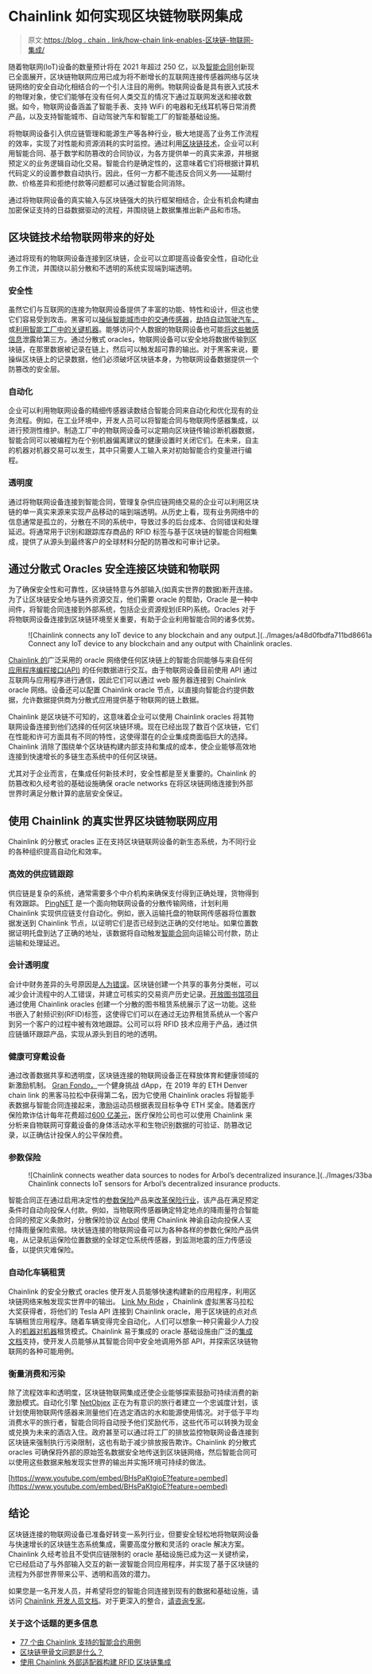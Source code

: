 # Chainlink 如何实现区块链物联网集成

> 原文:[https://blog . chain . link/how-chain link-enables-区块链-物联网-集成/](https://blog.chain.link/how-chainlink-enables-blockchain-iot-integrations/)

随着物联网(IoT)设备的数量预计将在 2021 年超过 250 亿，以及[智能合同](https://chain.link/education/smart-contracts)创新现已全面展开，区块链物联网应用已成为将不断增长的互联网连接传感器网络与区块链网络的安全自动化相结合的一个引人注目的用例。物联网设备是具有嵌入式技术的物理对象，使它们能够在没有任何人类交互的情况下通过互联网发送和接收数据。如今，物联网设备涵盖了智能手表、支持 WiFi 的电器和无线耳机等日常消费产品，以及支持智能城市、自动驾驶汽车和智能工厂的智能基础设施。

将物联网设备引入供应链管理和能源生产等各种行业，极大地提高了业务工作流程的效率，实现了对性能和资源消耗的实时监控。通过利用[区块链技术](https://blog.chain.link/what-is-a-blockchain-and-how-can-it-impact-the-world/)，企业可以利用智能合同、基于数学和防篡改的合同协议，为各方提供单一的真实来源，并根据预定义的业务逻辑自动化交易。智能合约是确定性的，这意味着它们将根据计算机代码定义的设置参数自动执行。因此，任何一方都不能违反合同义务——延期付款、价格差异和拒绝付款等问题都可以通过智能合同消除。

通过将物联网设备的真实输入与区块链强大的执行框架相结合，企业有机会构建由加密保证支持的日益数据驱动的流程，并围绕链上数据集推出新产品和市场。

## 区块链技术给物联网带来的好处

通过将现有的物联网设备连接到区块链，企业可以立即提高设备安全性，自动化业务工作流，并围绕以前分散和不透明的系统实现端到端透明。

### 安全性

虽然它们与互联网的连接为物联网设备提供了丰富的功能、特性和设计，但这也使它们容易受到攻击。黑客可以[操纵智能城市中的交通传感器](https://www.wired.com/2014/04/traffic-lights-hacking/)，[劫持自动驾驶汽车，](https://physicsworld.com/a/how-to-hack-a-self-driving-car/)或[利用智能工厂中的关键机器](https://www.trendmicro.com/vinfo/fr/security/news/internet-of-things/security-threats-and-risks-in-smart-factories)。能够访问个人数据的物联网设备也可能[将这些敏感信息](https://www.bitdefender.com/box/blog/iot-news/iot-devices-leak-data-third-parties-study-reveals/)泄露给第三方。通过分散式 oracles，物联网设备可以安全地将数据传输到区块链，在那里数据被记录在链上，然后可以触发超可靠的输出。对于黑客来说，要操纵区块链上的记录数据，他们必须破坏区块链本身，为物联网设备数据提供一个防篡改的安全层。

### 自动化

企业可以利用物联网设备的精细传感器读数结合智能合同来自动化和优化现有的业务流程。例如，在工业环境中，开发人员可以将智能合同与物联网传感器集成，以进行预测性维护。制造工厂中的物联网设备可以定期向区块链传输诊断机器数据，智能合同可以被编程为在个别机器偏离建议的健康设置时关闭它们。在未来，自主的机器对机器交易可以发生，其中只需要人工输入来对初始智能合约变量进行编程。

### 透明度

通过将物联网设备连接到智能合同，管理复杂供应链网络交易的企业可以利用区块链的单一真实来源来实现产品移动的端到端透明。从历史上看，现有业务网络中的信息通常是孤立的，分散在不同的系统中，导致过多的后台成本、合同错误和处理延迟。将通常用于识别和跟踪库存商品的 RFID 标签与基于区块链的智能合同相集成，提供了从源头到最终客户的全球材料分配的防篡改和可审计记录。

## 通过分散式 Oracles 安全连接区块链和物联网

为了确保安全性和可靠性，区块链特意与外部输入(如真实世界的数据)断开连接。为了让区块链安全地与链外资源交互，他们需要 oracle 的帮助，Oracle 是一种中间件，将智能合同连接到外部系统，包括企业资源规划(ERP)系统。Oracles 对于将物联网设备连接到区块链环境至关重要，有助于企业利用智能合同的诸多优势。

<figure id="attachment_1801" aria-describedby="caption-attachment-1801" style="width: 977px" class="wp-caption aligncenter">![Chainlink connects any IoT device to any blockchain and any output.](../Images/a48d0fbdfa711bd8661ac8059e5caea4.png)

<figcaption id="caption-attachment-1801" class="wp-caption-text">Connect any IoT device to any blockchain and any output with Chainlink oracles.</figcaption>

</figure>

[Chainlink 的](https://blog.chain.link/what-is-chainlink/)广泛采用的 oracle 网络使任何区块链上的智能合同能够与来自任何[应用程序编程接口(API)](https://blog.chain.link/understanding-how-data-and-apis-power-next-generation-economies/) 的任何数据进行交互。由于物联网设备目前使用 API 通过互联网与应用程序进行通信，因此它们可以通过 web 服务器连接到 Chainlink oracle 网络。设备还可以配置 Chainlink oracle 节点，以直接向智能合约提供数据，允许数据提供商为分散式应用提供基于物联网的链上数据。

Chainlink 是区块链不可知的，这意味着企业可以使用 Chainlink oracles 将其物联网设备连接到他们选择的任何区块链环境。现在已经出现了数百个区块链，它们在性能和许可方面具有不同的特性，这使得潜在的企业集成商面临巨大的选择。Chainlink 消除了围绕单个区块链构建内部支持和集成的成本，使企业能够高效地连接到快速增长的多链生态系统中的任何区块链。

尤其对于企业而言，在集成任何新技术时，安全性都是至关重要的。Chainlink 的防篡改和久经考验的基础设施确保 oracle networks 在将区块链网络连接到外部世界时满足分散计算的底层安全保证。

## 使用 Chainlink 的真实世界区块链物联网应用

Chainlink 的分散式 oracles 正在支持区块链联网设备的新生态系统，为不同行业的各种组织提高自动化和效率。

### 高效的供应链跟踪

供应链是复杂的系统，通常需要多个中介机构来确保支付得到正确处理，货物得到有效跟踪。 [PingNET](https://medium.com/@pingnet/ping-to-integrate-chainlink-oracles-to-provide-iot-data-to-smart-contracts-2fd9d5a1abe2) 是一个面向物联网设备的分散传输网络，计划利用 Chainlink 实现供应链支付自动化。例如，嵌入运输托盘的物联网传感器将位置数据发送到 Chainlink 节点，以证明它们是否已经到达正确的交付地址。如果位置数据证明托盘到达了正确的地址，该数据将自动触发[智能合同](https://www.computerworld.com/article/3412140/whats-a-smart-contract-and-how-does-it-work.html)向运输公司付款，防止运输和处理延迟。

### 会计透明度

会计中财务差异的头号原因是[人为错误](https://incisive.com/the-financial-damage-caused-by-human-error-and-how-to-prevent-it/)。区块链创建一个共享的事务分类帐，可以减少会计流程中的人工错误，并建立可核实的交易资产历史记录。[开放图书馆项目](https://blog.chain.link/rfid-blockchain-integration-with-chainlink-external-adapters/)通过使用 Chainlink oracles 创建一个分散的图书租赁系统展示了这一功能。这些书嵌入了射频识别(RFID)标签，这使得它们可以在通过无边界租赁系统从一个客户到另一个客户的过程中被有效地跟踪。公司可以将 RFID 技术应用于产品，通过供应链循环跟踪产品，实现从源头到目的地的透明。

### 健康可穿戴设备

通过改善数据共享和透明度，区块链连接的物联网设备正在释放体育和健康领域的新激励机制。 [Gran Fondo，](https://blog.chain.link/detailing-the-winning-chainlink-projects-from-ethdenver-hackathon/)一个健身挑战 dApp，在 2019 年的 ETH Denver chain link 的黑客马拉松中获得第二名，因为它使用 Chainlink oracles 将智能手表数据与智能合同连接起来，激励运动员根据表现目标争夺 ETH 奖金。随着医疗保险欺诈估计每年花费超过[600 亿美元](https://www.bcbsm.com/health-care-fraud/fraud-statistics.html#:~:text=The%20National%20Heath%20Care%20Anti,care%20expenditure%2C%20or%20%24230%20billion.)，医疗保险公司也可以使用 Chainlink 来分析来自物联网可穿戴设备的身体活动水平和生物识别数据的可验证、防篡改记录，以正确估计投保人的公平保险费。

### 参数保险

<figure id="attachment_1803" aria-describedby="caption-attachment-1803" style="width: 1600px" class="wp-caption aligncenter">![Chainlink connects weather data sources to nodes for Arbol’s decentralized insurance.](../Images/33ba023e698a39d2744537373a4751e0.png)

<figcaption id="caption-attachment-1803" class="wp-caption-text">Chainlink connects IoT sensors for Arbol’s decentralized insurance products.</figcaption>

</figure>

智能合同正在通过启用决定性的[参数保险](https://blog.chain.link/parametric-insurance-smart-contract/)产品来[改革保险行业](https://blog.chain.link/blockchain-insurance/)，该产品在满足预定条件时自动向投保人付款。例如，当物联网传感器确定特定地点的降雨量符合智能合同的预定义条款时，分散保险协议 [Arbol](https://www.arbolmarket.com/) 使用 Chainlink 神谕自动向投保人支付降雨量保险索赔。块状链连接的物联网设备可以为各种各样的参数化保险产品供电，从记录航运保险位置数据的全球定位系统传感器，到监测地震的压力传感设备，以提供灾难保险。

### 自动化车辆租赁

Chainlink 的安全分散式 oracles 使开发人员能够快速构建新的应用程序，利用区块链网络来触发现实世界中的输出。 [Link My Ride](https://blog.chain.link/create-tesla-smart-contract-rental/) ，Chainlink 虚拟黑客马拉松大奖获得者，将他们的 Tesla API 连接到 Chainlink oracle，用于区块链的点对点车辆租赁应用程序。随着车辆变得完全自动化，人们可以想象一种只需最少人力投入的[机器对机器](https://internetofthingsagenda.techtarget.com/definition/machine-to-machine-M2M)租赁模式。Chainlink 易于集成的 oracle 基础设施由广泛的[集成文档](https://docs.chain.link/docs/getting-started)支持，使开发人员能够从其智能合同中安全地调用外部 API，并探索区块链物联网的各种可能用例。

### 衡量消费和污染

除了流程效率和透明度，区块链物联网集成还使企业能够探索鼓励可持续消费的新激励模式。自动化引擎 [NetObjex](https://www.netobjex.com/) 正在为有意识的旅行者建立一个忠诚度计划，该计划使用物联网传感器来测量他们在选定酒店的水和能源使用情况。对于低于平均消费水平的旅行者，智能合同将自动授予他们奖励代币，这些代币可以转换为现金或兑换为未来的酒店入住。政府甚至可以通过将工厂的排放监控物联网设备连接到区块链来强制执行污染限制，这也有助于减少排放报告欺诈。Chainlink 的分散式 oracles 可确保将外部的原始签名数据安全地传送到区块链网络，然后智能合同可以使用这些数据来触发现实世界的输出并实施环境可持续的做法。

[https://www.youtube.com/embed/BHsPaKtgioE?feature=oembed](https://www.youtube.com/embed/BHsPaKtgioE?feature=oembed)

## 结论

区块链连接的物联网设备已准备好转变一系列行业，但要安全轻松地将物联网设备与快速增长的区块链生态系统集成，需要高度分散和灵活的 oracle 解决方案。Chainlink 久经考验且不受供应链限制的 oracle 基础设施已成为这一关键桥梁，它已经启动了与外部输入交互的新一波智能合同应用程序，并实现了基于区块链的流程为外部世界带来公平、透明和高效的潜力。

如果您是一名开发人员，并希望将您的智能合同连接到现有的数据和基础设施，请访问 [Chainlink 开发人员文档](https://docs.chain.link/)。对于更深入的整合，[请咨询专家](https://chainlink.typeform.com/to/gEwrPO)。

### 关于这个话题的更多信息

*   [77 个由 Chainlink 支持的智能合约用例](https://blog.chain.link/44-ways-to-enhance-your-smart-contract-with-chainlink/)
*   [区块链甲骨文问题是什么？](https://blog.chain.link/what-is-the-blockchain-oracle-problem/)
*   [使用 Chainlink 外部适配器构建 RFID 区块链集成](https://blog.chain.link/rfid-blockchain-integration-with-chainlink-external-adapters/)